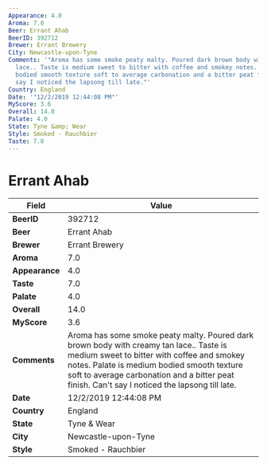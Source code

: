 ```yaml
---
Appearance: 4.0
Aroma: 7.0
Beer: Errant Ahab
BeerID: 392712
Brewer: Errant Brewery
City: Newcastle-upon-Tyne
Comments: '"Aroma has some smoke peaty malty. Poured dark brown body with creamy tan
  lace.. Taste is medium sweet to bitter with coffee and smokey notes. Palate is medium
  bodied smooth texture soft to average carbonation and a bitter peat finish. Can''t
  say I noticed the lapsong till late."'
Country: England
Date: '"12/2/2019 12:44:08 PM"'
MyScore: 3.6
Overall: 14.0
Palate: 4.0
State: Tyne &amp; Wear
Style: Smoked - Rauchbier
Taste: 7.0
---
```


# Errant Ahab

| Field         | Value |
|---------------|-------|
| **BeerID** | 392712 |
| **Beer** | Errant Ahab |
| **Brewer** | Errant Brewery |
| **Aroma** | 7.0 |
| **Appearance** | 4.0 |
| **Taste** | 7.0 |
| **Palate** | 4.0 |
| **Overall** | 14.0 |
| **MyScore** | 3.6 |
| **Comments** | Aroma has some smoke peaty malty. Poured dark brown body with creamy tan lace.. Taste is medium sweet to bitter with coffee and smokey notes. Palate is medium bodied smooth texture soft to average carbonation and a bitter peat finish. Can't say I noticed the lapsong till late. |
| **Date** | 12/2/2019 12:44:08 PM |
| **Country** | England |
| **State** | Tyne &amp; Wear |
| **City** | Newcastle-upon-Tyne |
| **Style** | Smoked - Rauchbier |
